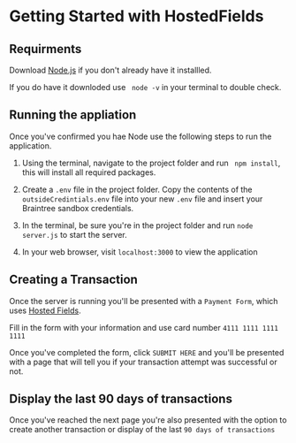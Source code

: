 # Getting Started with HostedFields

## Requirments
Download [Node.js](https://nodejs.org/en/download/) if you don't already have it installled.

If you do have it downloded use ``` node -v``` in your terminal to double check.

## Running the appliation

Once you've confirmed you hae Node use the following steps to run the application.

1. Using the terminal, navigate to the project folder and run ``` npm install```, this will install all required packages.

2. Create a ```.env``` file in the project folder. Copy the contents of the ``` outsideCredintials.env``` file into your new ```.env``` file and insert your Braintree sandbox credentials.

3. In the terminal, be sure you're in the project folder and run ```node server.js``` to start the server.

4. In your web browser, visit ```localhost:3000``` to view the application

## Creating a Transaction

Once the server is running you'll be presented with a ```Payment Form```, which uses [Hosted Fields](https://developer.paypal.com/braintree/docs/guides/hosted-fields/overview).

Fill in the form with your information and use card number ```4111 1111 1111 1111``` 

Once you've completed the form, click ```SUBMIT HERE``` and you'll be presented with a page that will tell you if your transaction attempt was successful or not. 

## Display the last 90 days of transactions

Once you've reached the next page you're also presented with the option to create another transaction or display of the last ```90 days of transactions```